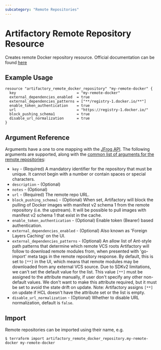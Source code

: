 ```yaml
---
subcategory: "Remote Repositories"
---
```

# Artifactory Remote Repository Resource

Creates remote Docker repository resource. 
Official documentation can be found [here](https://www.jfrog.com/confluence/display/JFROG/Docker+Registry)


## Example Usage

```hcl
resource "artifactory_remote_docker_repository" "my-remote-docker" {
  key                            = "my-remote-docker"
  external_dependencies_enabled  = true
  external_dependencies_patterns = ["**/registry-1.docker.io/**"]
  enable_token_authentication    = true
  url                            = "https://registry-1.docker.io/"
  block_pushing_schema1          = true
  disable_url_normalization      = true
}
```

## Argument Reference

Arguments have a one to one mapping with the [JFrog API](https://www.jfrog.com/confluence/display/RTF/Repository+Configuration+JSON). 
The following arguments are supported, along with the [common list of arguments for the remote repositories](remote.md):

* `key` - (Required) A mandatory identifier for the repository that must be unique. It cannot begin with a number or
  contain spaces or special characters.
* `description` - (Optional)
* `notes` - (Optional)
* `url` - (Required) The remote repo URL.
* `block_pushing_schema1` - (Optional) When set, Artifactory will block the pulling of Docker images with manifest v2
  schema 1 from the remote repository (i.e. the upstream). It will be possible to pull images with manifest v2 schema 1
  that exist in the cache.
* `enable_token_authentication` - (Optional) Enable token (Bearer) based authentication.
* `external_dependencies_enabled` - (Optional) Also known as 'Foreign Layers Caching' on the UI.
* `external_dependencies_patterns` - (Optional) An allow list of Ant-style path patterns that determine which remote VCS roots Artifactory will
  follow to download remote modules from, when presented with 'go-import' meta tags in the remote repository response.
  By default, this is set to `[**]` in the UI, which means that remote modules may be downloaded from any external VCS source.
  Due to SDKv2 limitations, we can't set the default value for the list.
  This value `[**]` must be assigned to the attribute manually, if user don't specify any other non-default values.
  We don't want to make this attribute required, but it must be set to avoid the state drift on update. Note: Artifactory assigns
  `[**]` on update if HCL doesn't have the attribute set or the list is empty.
* `disable_url_normalization` - (Optional) Whether to disable URL normalization, default is `false`.

## Import

Remote repositories can be imported using their name, e.g.
```
$ terraform import artifactory_remote_docker_repository.my-remote-docker my-remote-docker
```
